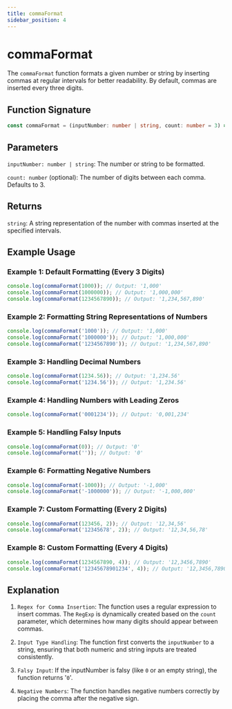 ```yaml
---
title: commaFormat
sidebar_position: 4
---
```


# commaFormat

The `commaFormat` function formats a given number or string by inserting commas at regular intervals for better readability. By default, commas are inserted every three digits.

## Function Signature

```ts
const commaFormat = (inputNumber: number | string, count: number = 3) => string;
```

## Parameters

`inputNumber: number | string`: The number or string to be formatted.

`count: number` (optional): The number of digits between each comma. Defaults to 3.

## Returns

`string`: A string representation of the number with commas inserted at the specified intervals.

## Example Usage

### Example 1: Default Formatting (Every 3 Digits)

```typescript
console.log(commaFormat(1000)); // Output: '1,000'
console.log(commaFormat(1000000)); // Output: '1,000,000'
console.log(commaFormat(1234567890)); // Output: '1,234,567,890'
```

### Example 2: Formatting String Representations of Numbers

```typescript
console.log(commaFormat('1000')); // Output: '1,000'
console.log(commaFormat('1000000')); // Output: '1,000,000'
console.log(commaFormat('1234567890')); // Output: '1,234,567,890'
```

### Example 3: Handling Decimal Numbers

```typescript
console.log(commaFormat(1234.56)); // Output: '1,234.56'
console.log(commaFormat('1234.56')); // Output: '1,234.56'
```

### Example 4: Handling Numbers with Leading Zeros

```typescript
console.log(commaFormat('0001234')); // Output: '0,001,234'
```

### Example 5: Handling Falsy Inputs

```typescript
console.log(commaFormat(0)); // Output: '0'
console.log(commaFormat('')); // Output: '0'
```

### Example 6: Formatting Negative Numbers

```typescript
console.log(commaFormat(-1000)); // Output: '-1,000'
console.log(commaFormat('-1000000')); // Output: '-1,000,000'
```

### Example 7: Custom Formatting (Every 2 Digits)

```typescript
console.log(commaFormat(123456, 2)); // Output: '12,34,56'
console.log(commaFormat('12345678', 2)); // Output: '12,34,56,78'
```

### Example 8: Custom Formatting (Every 4 Digits)

```typescript
console.log(commaFormat(1234567890, 4)); // Output: '12,3456,7890'
console.log(commaFormat('12345678901234', 4)); // Output: '12,3456,7890,1234'
```

## Explanation

1. `Regex for Comma Insertion`: The function uses a regular expression to insert commas. The `RegExp` is dynamically created based on the `count` parameter, which determines how many digits should appear between commas.

2. `Input Type Handling`: The function first converts the `inputNumber` to a string, ensuring that both numeric and string inputs are treated consistently.

3. `Falsy Input`: If the inputNumber is falsy (like `0` or an empty string), the function returns '`0`'.

4. `Negative Numbers`: The function handles negative numbers correctly by placing the comma after the negative sign.